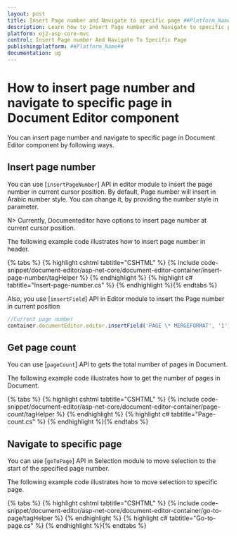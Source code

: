 ```yaml
---
layout: post
title: Insert Page number and Navigate to specific page ##Platform_Name## Document Editor Component
description: Learn how to Insert Page number and Navigate to specific page from the Syncfusion ##Platform_Name## Document Editor Component
platform: ej2-asp-core-mvc
control: Insert Page number And Navigate To Specific Page
publishingplatform: ##Platform_Name##
documentation: ug
---
```


# How to insert page number and navigate to specific page in Document Editor component

You can insert page number and navigate to specific page in Document Editor component by following ways.

## Insert page number

You can use [`insertPageNumber`] API in editor module to insert the page number in current cursor position. By default, Page number will insert in Arabic number style. You can change it, by providing the number style in parameter.

N> Currently, Documenteditor have options to insert page number at current cursor position.

The following example code illustrates how to insert page number in header.


{% tabs %}
{% highlight cshtml tabtitle="CSHTML" %}
{% include code-snippet/document-editor/asp-net-core/document-editor-container/insert-page-number/tagHelper %}
{% endhighlight %}
{% highlight c# tabtitle="Insert-page-number.cs" %}
{% endhighlight %}{% endtabs %}


Also, you use [`insertField`] API in Editor module to insert the Page number in current position

```typescript
//Current page number
container.documentEditor.editor.insertField('PAGE \* MERGEFORMAT', '1');
```

## Get page count

You can use [`pageCount`] API to gets the total number of pages in Document.

The following example code illustrates how to get the number of pages in Document.


{% tabs %}
{% highlight cshtml tabtitle="CSHTML" %}
{% include code-snippet/document-editor/asp-net-core/document-editor-container/page-count/tagHelper %}
{% endhighlight %}
{% highlight c# tabtitle="Page-count.cs" %}
{% endhighlight %}{% endtabs %}


## Navigate to specific page

You can use [`goToPage`] API in Selection module to move selection to the start of the specified page number.

The following example code illustrates how to move selection to specific page.


{% tabs %}
{% highlight cshtml tabtitle="CSHTML" %}
{% include code-snippet/document-editor/asp-net-core/document-editor-container/go-to-page/tagHelper %}
{% endhighlight %}
{% highlight c# tabtitle="Go-to-page.cs" %}
{% endhighlight %}{% endtabs %}

